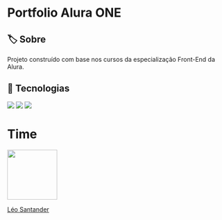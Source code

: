 <h1>Portfolio Alura ONE</h1>

<h2>🏷️ Sobre</h2>
<p>Projeto construído com base nos cursos da especialização Front-End da Alura.</p>

## 🚀 Tecnologias

<div>
  <img src="https://img.shields.io/badge/HTML-239120?style=for-the-badge&logo=html5&logoColor=white">
  <img src="https://img.shields.io/badge/CSS-239120?&style=for-the-badge&logo=css3&logoColor=white">
  <img src="https://img.shields.io/badge/JavaScript-F7DF1E?style=for-the-badge&logo=javascript&logoColor=black">
</div>

# Time

<div>
<a href="https://github.com/SantanderNycz">
<img loading="lazy" height="115em" width=115 src="https://media.licdn.com/dms/image/C4E03AQHInD4zW0vXsg/profile-displayphoto-shrink_800_800/0/1602694493267?e=1714608000&v=beta&t=F_lbyxnikQAS8dri01VmZI9b_94qvZnjZCd7NgVmQho"/>
<p>Léo Santander</p>
  
</div>
